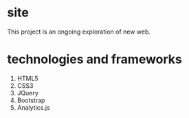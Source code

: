 site
====

This project is an ongoing exploration of new web.

technologies and frameworks
============================
1. HTML5
2. CSS3
3. JQuery
4. Bootstrap
5. Analytics.js
